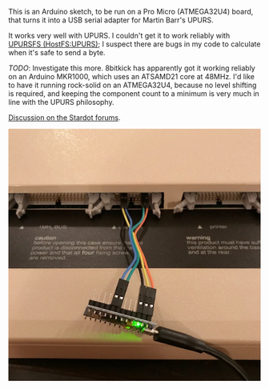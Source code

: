 This is an Arduino sketch, to be run on a Pro Micro (ATMEGA32U4)
board, that turns it into a USB serial adapter for Martin Barr's
UPURS.

It works very well with UPURS.  I couldn't get it to work reliably
with [UPURSFS (HostFS:UPURS)](https://www.retro-kit.co.uk/UPURS/); I
suspect there are bugs in my code to calculate when it's safe to send
a byte.

*TODO*: Investigate this more.  8bitkick has apparently got it working
reliably on an Arduino MKR1000, which uses an ATSAMD21 core at 48MHz.
I'd like to have it running rock-solid on an ATMEGA32U4, because no
level shifting is required, and keeping the component count to a
minimum is very much in line with the UPURS philosophy.

[Discussion on the Stardot forums](http://www.stardot.org.uk/forums/viewtopic.php?f=3&t=13299).

![Picture of a Pro Micro wired up to a User Port](2017-06-pro_micro_connected_to_user_port.jpg)
